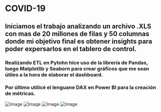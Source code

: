 # COVID-19
## Iniciamos el trabajo analizando un archivo .XLS con mas de 20 millones de filas y 50 columnas donde mi objetivo final es obtener insights para poder expersarlos en el tablero de control.
### Realizando ETL en Pytohn hice uso de la librería de Pandas, luego Matplotlib y Seaborn para crear gráficos que me sean útiles a la hora de elaborar el dashboard.
### Por último utilicé el lenguane DAX en Power BI para la creación de métricas.
![Image](https://github.com/user-attachments/assets/53fd6f16-01ed-4882-b669-ef046bb5819a)
![Image](https://github.com/user-attachments/assets/1afe13a1-e0aa-4e22-9176-2b2c0ab8d905)
![Image](https://github.com/user-attachments/assets/b99210df-c0da-405a-ba77-a8eb930f0fd4)
![Image](https://github.com/user-attachments/assets/8e371435-c72b-4df5-8702-9e87ecd606e5)
